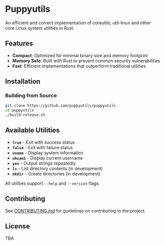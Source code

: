 # Puppyutils

An efficient and correct implementation of coreutils, util-linux and other core
Linux system utilities in Rust.

## Features

- **Compact**: Optimized for minimal binary size and memory footprint
- **Memory Safe**: Built with Rust to prevent common security vulnerabilities
- **Fast**: Efficient implementations that outperform traditional utilities

<!-- - **Drop-in Replacement**: 99% compatible with existing scripts and workflows -->

## Installation

### Building from Source

```bash
git clone https://github.com/puppyutils/puppyutils
cd puppyutils
./build-release.sh
```

## Available Utilities

- **`true`** - Exit with success status
- **`false`** - Exit with failure status
- **`uname`** - Display system information
- **`whoami`** - Display current username
- **`yes`** - Output strings repeatedly
- **`ls`** - List directory contents (in development)
- **`mkdir`** - Create directories (in development)

All utilities support `--help` and `--version` flags.

## Contributing

See [CONTRIBUTING.md](CONTRIBUTING.md) for guidelines on contributing to the
project.

## License

TBA
